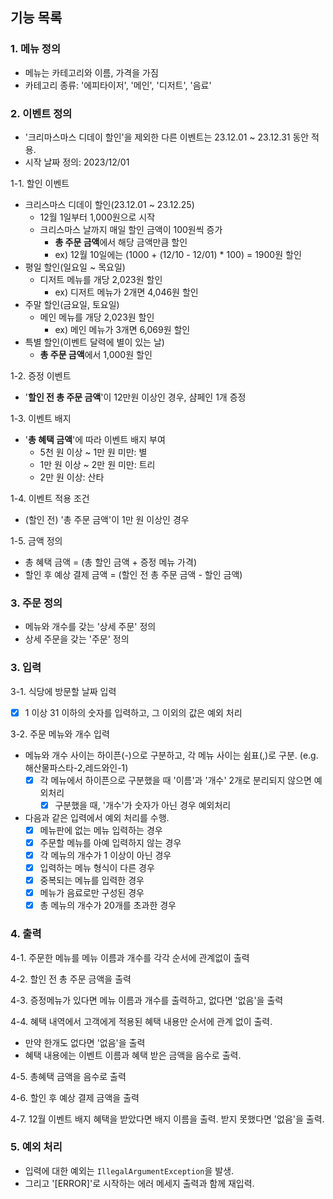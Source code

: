 ## 기능 목록

### 1. 메뉴 정의
- 메뉴는 카테고리와 이름, 가격을 가짐 
- 카테고리 종류: '에피타이저', '메인', '디저트', '음료'

### 2. 이벤트 정의
- '크리마스마스 디데이 할인'을 제외한 다른 이벤트는 23.12.01 ~ 23.12.31 동안 적용.
- 시작 날짜 정의: 2023/12/01

1-1. 할인 이벤트 
- 크리스마스 디데이 할인(23.12.01 ~ 23.12.25)
  - 12월 1일부터 1,000원으로 시작
  - 크리스마스 날까지 매일 할인 금액이 100원씩 증가
    - **총 주문 금액**에서 해당 금액만큼 할인
    - ex) 12월 10일에는 (1000 + (12/10 - 12/01) * 100) = 1900원 할인
- 평일 할인(일요일 ~ 목요일)
  - 디저트 메뉴를 개당 2,023원 할인
    - ex) 디저트 메뉴가 2개면 4,046원 할인
- 주말 할인(금요일, 토요일)
  - 메인 메뉴를 개당 2,023원 할인
    - ex) 메인 메뉴가 3개면 6,069원 할인
- 특별 할인(이벤트 달력에 별이 있는 날)
  - **총 주문 금액**에서 1,000원 할인

1-2. 증정 이벤트
- '**할인 전 총 주문 금액**'이 12만원 이상인 경우, 샴페인 1개 증정

1-3. 이벤트 배지
- '**총 혜택 금액**'에 따라 이벤트 배지 부여
  - 5천 원 이상 ~ 1만 원 미만: 별
  - 1만 원 이상 ~ 2만 원 미만: 트리
  - 2만 원 이상: 산타

1-4. 이벤트 적용 조건
- (할인 전) '총 주문 금액'이 1만 원 이상인 경우

1-5. 금액 정의
- 총 혜택 금액 = (총 할인 금액 + 증정 메뉴 가격) 
- 할인 후 예상 결제 금액 = (할인 전 총 주문 금액 - 할인 금액)

### 3. 주문 정의
- 메뉴와 개수를 갖는 '상세 주문' 정의
- 상세 주문을 갖는 '주문' 정의

### 3. 입력
3-1. 식당에 방문할 날짜 입력
- [x] 1 이상 31 이하의 숫자를 입력하고, 그 이외의 값은 예외 처리

3-2. 주문 메뉴와 개수 입력
- 메뉴와 개수 사이는 하이픈(-)으로 구분하고, 각 메뉴 사이는 쉼표(,)로 구분. (e.g. 해산물파스타-2,레드와인-1)
  - [x] 각 메뉴에서 하이픈으로 구분했을 때 '이름'과 '개수' 2개로 분리되지 않으면 예외처리
    - [x] 구분했을 때, '개수'가 숫자가 아닌 경우 예외처리
- 다음과 같은 입력에서 예외 처리를 수행.
  - [x] 메뉴판에 없는 메뉴 입력하는 경우
  - [x] 주문할 메뉴를 아예 입력하지 않는 경우
  - [x] 각 메뉴의 개수가 1 이상이 아닌 경우
  - [x] 입력하는 메뉴 형식이 다른 경우
  - [x] 중복되는 메뉴를 입력한 경우
  - [x] 메뉴가 음료로만 구성된 경우
  - [x] 총 메뉴의 개수가 20개를 초과한 경우

### 4. 출력
4-1. 주문한 메뉴를 메뉴 이름과 개수를 각각 순서에 관계없이 출력

4-2. 할인 전 총 주문 금액을 출력

4-3. 증정메뉴가 있다면 메뉴 이름과 개수를 출력하고, 없다면 '없음'을 출력

4-4. 혜택 내역에서 고객에게 적용된 혜택 내용만 순서에 관계 없이 출력.
  - 만약 한개도 없다면 '없음'을 출력
  - 혜택 내용에는 이벤트 이름과 혜택 받은 금액을 음수로 출력.

4-5. 총혜택 금액을 음수로 출력

4-6. 할인 후 예상 결제 금액을 출력

4-7. 12월 이벤트 배지 혜택을 받았다면 배지 이름을 출력. 받지 못했다면 '없음'을 출력.

### 5. 예외 처리
- 입력에 대한 예외는 `IllegalArgumentException`을 발생.
- 그리고 '[ERROR]'로 시작하는 에러 메세지 출력과 함께 재입력. 
